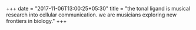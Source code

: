 +++
date = "2017-11-06T13:00:25+05:30"
title = "the tonal ligand is musical research into cellular communication. we are musicians exploring new frontiers in biology."
+++


